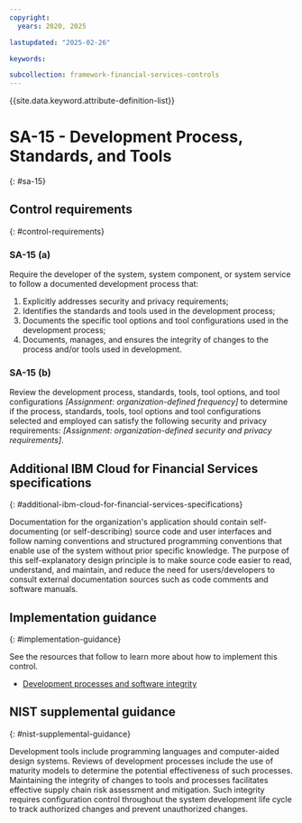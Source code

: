 ```yaml
---
copyright:
  years: 2020, 2025

lastupdated: "2025-02-26"

keywords:

subcollection: framework-financial-services-controls
---
```


{{site.data.keyword.attribute-definition-list}}

# SA-15 - Development Process, Standards, and Tools
{: #sa-15}

## Control requirements
{: #control-requirements}



### SA-15 (a)


Require the developer of the system, system component, or system service to follow a documented development process that:
1. Explicitly addresses security and privacy requirements;
2. Identifies the standards and tools used in the development process;
3. Documents the specific tool options and tool configurations used in the development process;
4. Documents, manages, and ensures the integrity of changes to the process and/or tools used in development.


### SA-15 (b)


Review the development process, standards, tools, tool options, and tool configurations _[Assignment: organization-defined frequency]_ to determine if the process, standards, tools, tool options and tool configurations selected and employed can satisfy the following security and privacy requirements: _[Assignment: organization-defined security and privacy requirements]_.






## Additional IBM Cloud for Financial Services specifications
{: #additional-ibm-cloud-for-financial-services-specifications}

Documentation for the organization's application should contain self-documenting (or self-describing) source code and user interfaces and follow naming conventions and structured programming conventions that enable use of the system without prior specific knowledge.  The purpose of this self-explanatory design principle is to make source code easier to read, understand, and maintain, and reduce the need for users/developers to consult external documentation sources such as code comments and software manuals.




## Implementation guidance
{: #implementation-guidance}

See the resources that follow to learn more about how to implement this control.


- [Development processes and software integrity](/docs/framework-financial-services?topic=framework-financial-services-shared-development-processes)






## NIST supplemental guidance
{: #nist-supplemental-guidance}

Development tools include programming languages and computer-aided design systems. Reviews of development processes include the use of maturity models to determine the potential effectiveness of such processes. Maintaining the integrity of changes to tools and processes facilitates effective supply chain risk assessment and mitigation. Such integrity requires configuration control throughout the system development life cycle to track authorized changes and prevent unauthorized changes.
